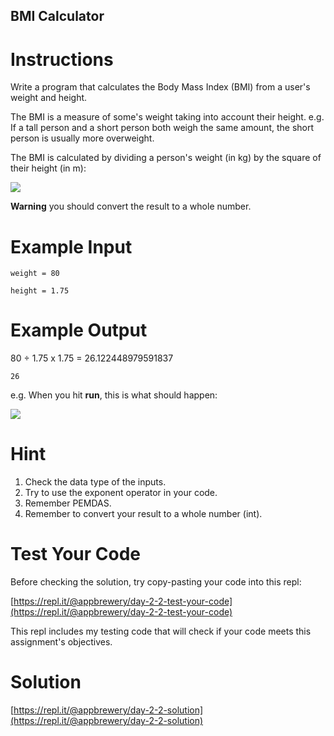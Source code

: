 ## BMI Calculator

# Instructions

Write a program that calculates the Body Mass Index (BMI) from a user's weight and height.

The BMI is a measure of some's weight taking into account their height. e.g. If a tall person and a short person both weigh the same amount, the short person is usually more overweight.

The BMI is calculated by dividing a person's weight (in kg) by the square of their height (in m):

![](https://cdn.fs.teachablecdn.com/jKHjnLrNQjqzdz3MTMyv)

**Warning** you should convert the result to a whole number. 

# Example Input

```
weight = 80
```

```
height = 1.75
```

# Example Output

80 ÷ 1.75 x 1.75 =  26.122448979591837

```
26
```

e.g. When you hit **run**, this is what should happen:  

![](https://cdn.fs.teachablecdn.com/wmjVjddeSmGj0QVtOUrE)

# Hint

1. Check the data type of the inputs.
2. Try to use the exponent operator in your code.
3. Remember PEMDAS.
4. Remember to convert your result to a whole number (int). 

# Test Your Code

Before checking the solution, try copy-pasting your code into this repl: 

[https://repl.it/@appbrewery/day-2-2-test-your-code](https://repl.it/@appbrewery/day-2-2-test-your-code)

This repl includes my testing code that will check if your code meets this assignment's objectives. 



# Solution

[https://repl.it/@appbrewery/day-2-2-solution](https://repl.it/@appbrewery/day-2-2-solution)